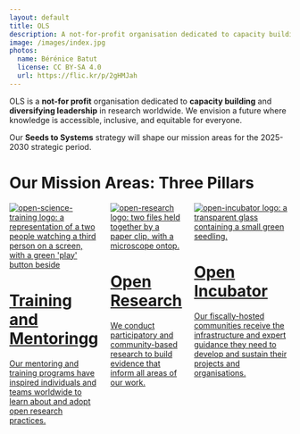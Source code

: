```yaml
---
layout: default
title: OLS
description: A not-for-profit organisation dedicated to capacity building and diversifying leadership in research worldwide
image: /images/index.jpg
photos:
  name: Bérénice Batut
  license: CC BY-SA 4.0
  url: https://flic.kr/p/2gHMJah
---
```


OLS is a **not-for profit** organisation dedicated to **capacity building** and **diversifying leadership** in research worldwide.
We envision a future where knowledge is accessible, inclusive, and equitable for everyone.

Our **Seeds to Systems** strategy will shape our mission areas for the 2025-2030 strategic period.

# Our Mission Areas: Three Pillars

<div class="container">
  <div class="columns three-pillars">
    <div class="column is-one-third">
      <a href="{% link open-science-training.md %}">
        <div class="card custom-card">
            <div class="card-content">
              <img src="{% link images/three-pillars-icons/open-science-training-icon.png %}" class="image is-128x128" alt="open-science-training logo: a representation of a two people watching a third person on a screen, with a green 'play' button beside">
              <h1>Training and Mentoringg</h1>
              <p>Our mentoring and training programs have inspired individuals and teams worldwide to learn about and adopt open research practices.</p>
            </div>
        </div>
      </a>
    </div>
    <div class="column is-one-third">
      <a href="{% link open-research.md %}">
        <div class="card custom-card">
          <div class="card-content">
            <img src="{% link images/three-pillars-icons/open-research-icon.png %}" class="image is-128x128" alt="open-research logo: two files held together by a paper clip, with a microscope ontop.">
            <h1>Open Research</h1>
            <p>We conduct participatory and community-based research to build evidence that inform all areas of our work.</p>
          </div>
        </div>
      </a>
    </div>
    <div class="column is-one-third">
      <a href="{% link open-incubator.md %}">
        <div class="card custom-card">
          <div class="card-content">
            <img src="{% link images/three-pillars-icons/open-incubator-icon.png %}" class="image is-128x128" alt="open-incubator logo: a transparent glass containing a small green seedling.">
            <h1>Open Incubator</h1>
            <p>Our fiscally-hosted communities receive the infrastructure and expert guidance they need to develop and sustain their projects and organisations.</p>
          </div>
        </div>
      </a>
    </div>
  </div>
</div>
